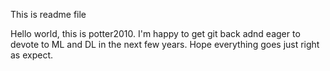 This is readme file 

Hello world, this is potter2010. 
I'm happy to get git back adnd eager to devote to ML and DL in the next few years.
Hope everything goes just right as expect.